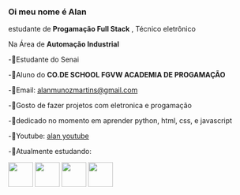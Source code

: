### Oi meu nome é Alan 
estudante de **Progamação Full Stack** ,
Técnico eletrônico 

Na Área de **Automação Industrial**

-🌱Estudante do Senai   

-🌱Aluno do **CO.DE SCHOOL FGVW ACADEMIA DE PROGAMAÇÃO**

-🌱Email: alanmunozmartins@gmail.com

-🌱Gosto de fazer projetos com eletronica e progamação

-🌱dedicado no momento em aprender python, html, css, e javascript 

-🌱Youtube: [alan youtube]( https://www.youtube.com/channel/UCCsiAZo2IfUcfzQeg4LjiRQ)

-🌱Atualmente estudando:
<div display="inline>
<img width='50' height='50' src="https://cdn.jsdelivr.net/gh/devicons/devicon/icons/python/python-original.svg" />
<img width='50' height='50' src="https://cdn.jsdelivr.net/gh/devicons/devicon/icons/html5/html5-original.svg" /> 
<img width='50' height='50' src="https://cdn.jsdelivr.net/gh/devicons/devicon/icons/css3/css3-original.svg" /> 
<img width-'50' height='50' src="https://cdn.jsdelivr.net/gh/devicons/devicon/icons/javascript/javascript-original.svg" />
<img width='50' height='50' src="https://cdn.jsdelivr.net/gh/devicons/devicon/icons/arduino/arduino-original.svg" />


<!--
**alanmmartins/alanmmartins** is a ✨ _special_ ✨ repository because its `README.md` (this file) appears on your GitHub profile.

Here are some ideas to get you started:

- 🔭 I’m currently working on ...
- 🌱 I’m currently learning ...
- 👯 I’m looking to collaborate on ...
- 🤔 I’m looking for help with ...
- 💬 Ask me about ...
- 📫 How to reach me: ...
- 😄 Pronouns: ...
- ⚡ Fun fact: ...
-->
